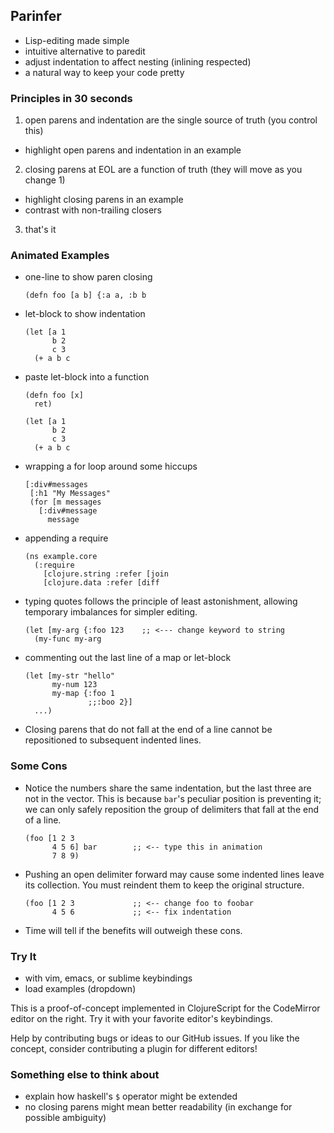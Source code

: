 ## Parinfer
- Lisp-editing made simple
- intuitive alternative to paredit
- adjust indentation to affect nesting (inlining respected)
- a natural way to keep your code pretty

### Principles in 30 seconds
1. open parens and indentation are the single source of truth (you control this)
  - highlight open parens and indentation in an example
2. closing parens at EOL are a function of truth (they will move as you change 1)
  - highlight closing parens in an example
  - contrast with non-trailing closers
3. that's it

### Animated Examples

- one-line to show paren closing

  ```
  (defn foo [a b] {:a a, :b b
  ```

- let-block to show indentation

  ```
  (let [a 1
        b 2
        c 3
    (+ a b c
  ```

- paste let-block into a function

  ```
  (defn foo [x]
    ret)

  (let [a 1
        b 2
        c 3
    (+ a b c
  ```

- wrapping a for loop around some hiccups

  ```
  [:div#messages
   [:h1 "My Messages"
   (for [m messages
     [:div#message
       message
  ```

- appending a require

  ```
  (ns example.core
    (:require
      [clojure.string :refer [join
      [clojure.data :refer [diff
  ```

- typing quotes follows the principle of least astonishment, allowing temporary imbalances for simpler editing.

  ```
  (let [my-arg {:foo 123    ;; <--- change keyword to string
    (my-func my-arg
  ```

- commenting out the last line of a map or let-block

  ```
  (let [my-str "hello"
        my-num 123
        my-map {:foo 1
                ;;:boo 2}]
    ...)
  ```

- Closing parens that do not fall at the end of a line cannot be repositioned
  to subsequent indented lines.

### Some Cons

- Notice the numbers share the same indentation, but the last three are not in
  the vector.  This is because `bar`'s peculiar position is preventing it; we
  can only safely reposition the group of delimiters that fall at the end of a
  line.

  ```
  (foo [1 2 3
        4 5 6] bar        ;; <-- type this in animation
        7 8 9)
  ```

- Pushing an open delimiter forward may cause some indented lines leave its
  collection.  You must reindent them to keep the original structure.

  ```
  (foo [1 2 3             ;; <-- change foo to foobar
        4 5 6             ;; <-- fix indentation
  ```

- Time will tell if the benefits will outweigh these cons.

### Try It
- with vim, emacs, or sublime keybindings
- load examples (dropdown)

This is a proof-of-concept implemented in ClojureScript for the CodeMirror
editor on the right.  Try it with your favorite editor's keybindings.

Help by contributing bugs or ideas to our GitHub issues.  If you like the
concept, consider contributing a plugin for different editors!

### Something else to think about

- explain how haskell's `$` operator might be extended
- no closing parens might mean better readability (in exchange for possible ambiguity)

